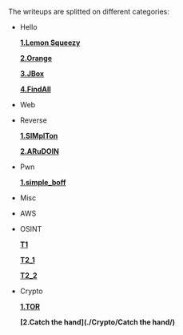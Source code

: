 The writeups are splitted on different categories:

- Hello 

  **[1.Lemon Squeezy](./Hello/Lemon%20Squeezy/README.md)**
  
  **[2.Orange](./Hello/Orange)**
  
  **[3.JBox](./Hello/JBox/)**
  
  **[4.FindAll](./Hello/FindAll/)**
- Web
- Reverse 

  **[1.SIMplTon](./Reverse/SIMplTon/)**
  
  **[2.ARuDOIN](./Reverse/ARuDOIN/)**
  
- Pwn 
 
  **[1.simple_boff](./Pwn/simple_boff.md)**
- Misc
- AWS
- OSINT 

  **[T1](./OSINT/T1/README.md)**

  **[T2_1](./OSINT/T2_1/README.md)**

  **[T2_2](./OSINT/T2_2/README.md)**
- Crypto 

  **[1.TOR](./Crypto/TOR/README.md)**
  
  **[2.Catch the hand](./Crypto/Catch the hand/)**
